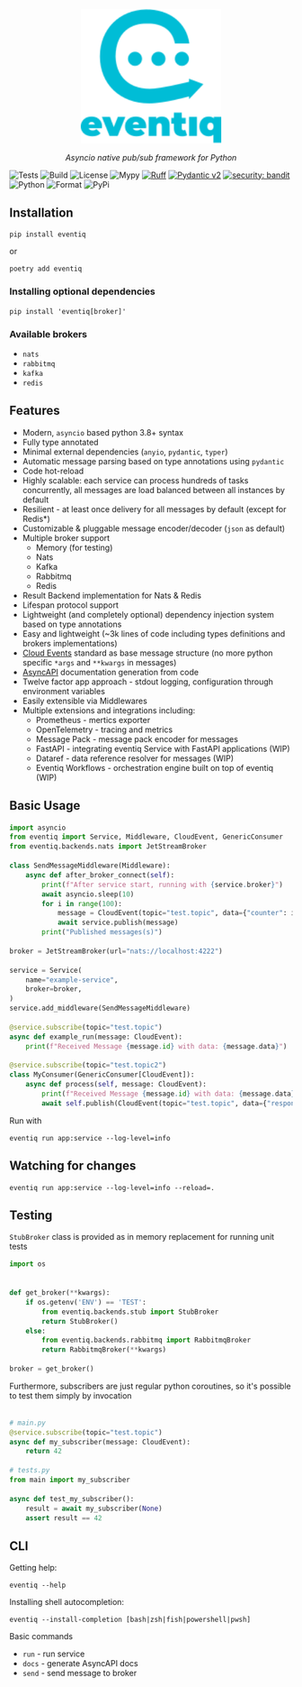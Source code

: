 <p align="center">
<img src="https://raw.githubusercontent.com/asynq-io/eventiq/main/assets/logo.svg" style="width: 250px">

</p>
<p align="center">
<em>Asyncio native pub/sub framework for Python</em>
</p>

![Tests](https://github.com/asynq-io/eventiq/workflows/Tests/badge.svg)
![Build](https://github.com/asynq-io/eventiq/workflows/Publish/badge.svg)
![License](https://img.shields.io/github/license/asynq-io/eventiq)
![Mypy](https://img.shields.io/badge/mypy-checked-blue)
[![Ruff](https://img.shields.io/endpoint?url=https://raw.githubusercontent.com/charliermarsh/ruff/main/assets/badge/v1.json)](https://github.com/charliermarsh/ruff)
[![Pydantic v2](https://img.shields.io/endpoint?url=https://raw.githubusercontent.com/pydantic/pydantic/main/docs/badge/v2.json)](https://docs.pydantic.dev/latest/contributing/#badges)
[![security: bandit](https://img.shields.io/badge/security-bandit-yellow.svg)](https://github.com/PyCQA/bandit)
![Python](https://img.shields.io/pypi/pyversions/eventiq)
![Format](https://img.shields.io/pypi/format/eventiq)
![PyPi](https://img.shields.io/pypi/v/eventiq)

## Installation
```shell
pip install eventiq
```
or
```shell
poetry add eventiq
```

### Installing optional dependencies

```shell
pip install 'eventiq[broker]'
```

### Available brokers

- `nats`
- `rabbitmq`
- `kafka`
- `redis`

## Features

- Modern, `asyncio` based python 3.8+ syntax
- Fully type annotated
- Minimal external dependencies (`anyio`, `pydantic`, `typer`)
- Automatic message parsing based on type annotations using `pydantic`
- Code hot-reload
- Highly scalable: each service can process hundreds of tasks concurrently,
    all messages are load balanced between all instances by default
- Resilient - at least once delivery for all messages by default (except for Redis*)
- Customizable & pluggable message encoder/decoder (`json` as default)
- Multiple broker support
    - Memory (for testing)
    - Nats
    - Kafka
    - Rabbitmq
    - Redis
- Result Backend implementation for Nats & Redis
- Lifespan protocol support
- Lightweight (and completely optional) dependency injection system based on type annotations
- Easy and lightweight (~3k lines of code including types definitions and brokers implementations)
- [Cloud Events](https://cloudevents.io/) standard as base message structure (no more python specific `*args` and `**kwargs` in messages)
- [AsyncAPI](https://www.asyncapi.com/en) documentation generation from code
- Twelve factor app approach - stdout logging, configuration through environment variables
- Easily extensible via Middlewares
- Multiple extensions and integrations including:
  - Prometheus - mertics exporter
  - OpenTelemetry - tracing and metrics
  - Message Pack - message pack encoder for messages
  - FastAPI - integrating eventiq Service with FastAPI applications (WIP)
  - Dataref - data reference resolver for messages (WIP)
  - Eventiq Workflows - orchestration engine built on top of eventiq (WIP)

## Basic Usage

```Python
import asyncio
from eventiq import Service, Middleware, CloudEvent, GenericConsumer
from eventiq.backends.nats import JetStreamBroker

class SendMessageMiddleware(Middleware):
    async def after_broker_connect(self):
        print(f"After service start, running with {service.broker}")
        await asyncio.sleep(10)
        for i in range(100):
            message = CloudEvent(topic="test.topic", data={"counter": i})
            await service.publish(message)
        print("Published messages(s)")

broker = JetStreamBroker(url="nats://localhost:4222")

service = Service(
    name="example-service",
    broker=broker,
)
service.add_middleware(SendMessageMiddleware)

@service.subscribe(topic="test.topic")
async def example_run(message: CloudEvent):
    print(f"Received Message {message.id} with data: {message.data}")

@service.subscribe(topic="test.topic2")
class MyConsumer(GenericConsumer[CloudEvent]):
    async def process(self, message: CloudEvent):
        print(f"Received Message {message.id} with data: {message.data}")
        await self.publish(CloudEvent(topic="test.topic", data={"response": "ok"})

```

Run with

```shell
eventiq run app:service --log-level=info
```

## Watching for changes

```shell
eventiq run app:service --log-level=info --reload=.
```

## Testing

`StubBroker` class is provided as in memory replacement for running unit tests

```python
import os


def get_broker(**kwargs):
    if os.getenv('ENV') == 'TEST':
        from eventiq.backends.stub import StubBroker
        return StubBroker()
    else:
        from eventiq.backends.rabbitmq import RabbitmqBroker
        return RabbitmqBroker(**kwargs)

broker = get_broker()

```

Furthermore, subscribers are just regular python coroutines, so it's possible to test them simply by invocation

```python

# main.py
@service.subscribe(topic="test.topic")
async def my_subscriber(message: CloudEvent):
    return 42

# tests.py
from main import my_subscriber

async def test_my_subscriber():
    result = await my_subscriber(None)
    assert result == 42

```

## CLI

Getting help:
```shell
eventiq --help
```

Installing shell autocompletion:
```shell
eventiq --install-completion [bash|zsh|fish|powershell|pwsh]
```

Basic commands

- `run` - run service
- `docs` - generate AsyncAPI docs
- `send` - send message to broker
